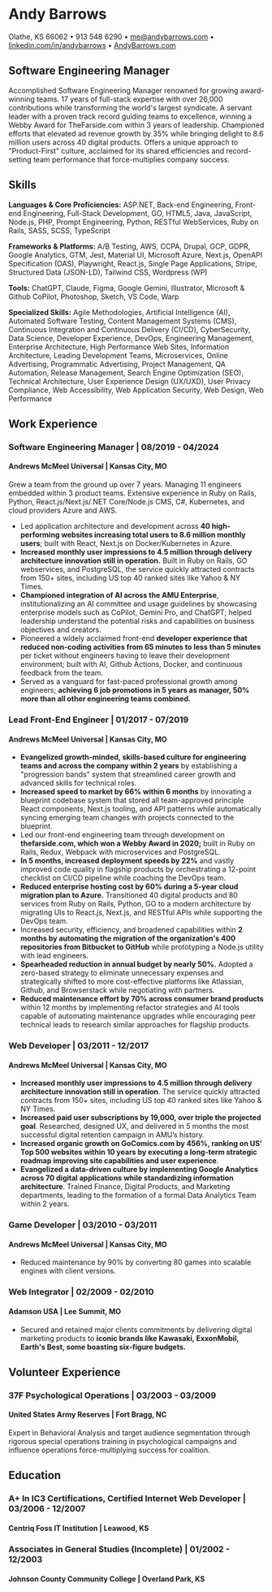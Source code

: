 # Andy Barrows

Olathe, KS 66062 • 913 548 6290 • [me@andybarrows.com](me@andybarrows.com) • [linkedin.com/in/andybarrows](https://www.linkedin.com/in/andybarrows) • [AndyBarrows.com](https://andybarrows.com)

## Software Engineering Manager

Accomplished Software Engineering Manager renowned for growing award-winning teams. 17 years of full-stack expertise with over 26,000 contributions while transforming the world's largest syndicate. A servant leader with a proven track record guiding teams to excellence, winning a Webby Award for TheFarside.com within 3 years of leadership. Championed efforts that elevated ad revenue growth by 35% while bringing delight to 8.6 million users across 40 digital products. Offers a unique approach to "Product-First" culture, acclaimed for its shared efficiencies and record-setting team performance that force-multiplies company success.

## Skills

**Languages & Core Proficiencies:** ASP.NET, Back-end Engineering, Front-end Engineering, Full-Stack Development, GO, HTML5, Java, JavaScript, Node.js, PHP,
Prompt Engineering, Python, RESTful WebServices, Ruby on Rails, SASS, SCSS, TypeScript

**Frameworks & Platforms:** A/B Testing, AWS, CCPA, Drupal, GCP, GDPR, Google Analytics, GTM, Jest, Material UI, Microsoft Azure, Next.js, OpenAPI Specification (OAS), Playwright, React.js, Single Page Applications, Stripe, Structured Data (JSON-LD), Tailwind CSS, Wordpress (WP)

**Tools:** ChatGPT, Claude, Figma, Google Gemini, Illustrator, Microsoft & Github CoPilot, Photoshop, Sketch, VS Code, Warp

**Specialized Skills:** Agile Methodologies, Artificial Intelligence (AI), Automated Software Testing, Content Management Systems (CMS), Continuous Integration and Continuous Delivery (CI/CD), CyberSecurity, Data Science, Developer Experience, DevOps, Engineering Management, Enterprise Architecture, High Performance Web Sites, Information Architecture, Leading Development Teams, Microservices, Online Advertising, Programmatic Advertising, Project Management, QA Automation, Release Management, Search Engine Optimization (SEO), Technical Architecture, User Experience Design (UX/UXD), User Privacy Compliance, Web Accessibility, Web Application Security, Web Design, Web Performance

## Work Experience

### Software Engineering Manager | 08/2019 - 04/2024

#### Andrews McMeel Universal | Kansas City, MO

Grew a team from the ground up over 7 years. Managing 11 engineers embedded within 3 product teams. Extensive experience in Ruby on Rails, Python, React.js/Next.js/.NET Core/Node.js CMS, C#, Kubernetes, and cloud providers Azure and AWS.

- Led application architecture and development across **40 high-performing websites increasing total users to 8.6 million monthly users**; built with React, Next.js on Docker/Kubernetes in Azure.
- **Increased monthly user impressions to 4.5 million through delivery architecture innovation still in operation.** Built in Ruby on Rails, GO webservices, and PostgreSQL, the service quickly attracted contracts from 150+ sites, including US top 40 ranked sites like Yahoo & NY Times.
- **Championed integration of AI across the AMU Enterprise**, institutionalizing an AI committee and usage guidelines by showcasing enterprise models such as CoPilot, Gemini Pro, and ChatGPT; helped leadership understand the potential risks and capabilities on business objectives and creators.
- Pioneered a widely acclaimed front-end **developer experience that reduced non-coding activities from 65 minutes to less than 5 minutes** per ticket without engineers having to leave their development environment; built with AI, Github Actions, Docker, and continuous feedback from the team.
- Served as a vanguard for fast-paced professional growth among engineers; **achieving 6 job promotions in 5 years as manager, 50% more than all other engineering teams combined.**

### Lead Front-End Engineer | 01/2017 - 07/2019

#### Andrews McMeel Universal | Kansas City, MO

- **Evangelized growth-minded, skills-based culture for engineering teams and across the company within 2 years** by establishing a "progression bands" system that streamlined career growth and advanced skills for technical roles.
- **Increased speed to market by 66% within 6 months** by innovating a blueprint codebase system that stored all team-approved principle React components, Next.js tooling, and API patterns while automatically syncing emerging team changes with projects connected to the blueprint.
- Led our front-end engineering team through development on **thefarside.com, which won a Webby Award in 2020;** built in Ruby on Rails, Redux, Webpack with microservices and PostgreSQL.
- **In 5 months, increased deployment speeds by 22%** and vastly improved code quality in flagship products by orchestrating a 12-point checklist on CI/CD pipeline while coaching the DevOps team.
- **Reduced enterprise hosting cost by 60% during a 5-year cloud migration plan to Azure.** Transitioned 40 digital products and 80 services from Ruby on Rails, Python, GO to a modern architecture by migrating UIs to React.js, Next.js, and RESTful APIs while supporting the DevOps team.
- Increased security, efficiency, and broadened capabilities within **2 months by automating the migration of the organization's 400 repositories from Bitbucket to GitHub** while prototyping a Node.js utility with lead engineers.
- **Spearheaded reduction in annual budget by nearly 50%.** Adopted a zero-based strategy to eliminate unnecessary expenses and strategically shifted to more cost-effective platforms like Atlassian, Github, and Browserstack while negotiating with partners.
- **Reduced maintenance effort by 70% across consumer brand products** within 12 months by implementing refactor strategies and AI tools capable of automating maintenance upgrades while encouraging peer technical leads to research similar approaches for flagship products.

### Web Developer | 03/2011 - 12/2017

#### Andrews McMeel Universal | Kansas City, MO

- **Increased monthly user impressions to 4.5 million through delivery architecture innovation still in operation**. The service quickly attracted contracts from 150+ sites, including US top 40 ranked sites like Yahoo & NY Times.
- **Increased paid user subscriptions by 19,000, over triple the projected goal**. Researched, designed UX, and delivered in 5 months the most successful digital retention campaign in AMU’s history.
- **Increased organic growth on GoComics.com by 456%, ranking on US' Top 500 websites within 10 years by executing a long-term strategic roadmap improving site capabilities and user experience**.
- **Evangelized a data-driven culture by implementing Google Analytics across 70 digital applications while standardizing information architecture**. Trained Finance, Digital Products, and Marketing departments, leading to the formation of a formal Data Analytics Team within 2 years.

### Game Developer | 03/2010 - 03/2011

#### Andrews McMeel Universal | Kansas City, MO

- Reduced maintenance by 90% by converting 80 games into scalable engines with client versions.

### Web Integrator | 02/2009 - 02/2010

#### Adamson USA | Lee Summit, MO

- Secured and retained major clients commitments by delivering digital marketing products to **iconic brands like Kawasaki, ExxonMobil, Earth's Best, some boasting six-figure budgets.**

## Volunteer Experience

### 37F Psychological Operations | 03/2003 - 03/2009

#### United States Army Reserves | Fort Bragg, NC

Expert in Behavioral Analysis and target audience segmentation through rigorous special operations training in psychological campaigns and influence operations force-multiplying success for coalition.

## Education

### A+ In IC3 Certifications, Certified Internet Web Developer | 03/2006 - 12/2007

#### Centriq Foss IT Institution | Leawood, KS

### Associates in General Studies (Incomplete) | 01/2002 - 12/2003

#### Johnson County Community College | Overland Park, KS
